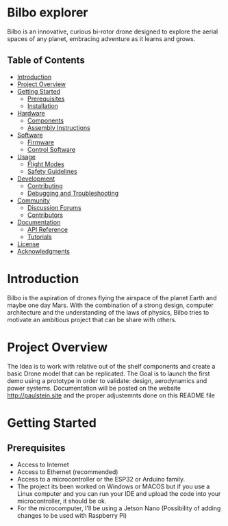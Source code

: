 # Bilbo explorer
Bilbo is an innovative, curious bi-rotor drone designed to explore the aerial spaces of any planet, embracing adventure as it learns and grows.

## Table of Contents
- [Introduction](#introduction)
- [Project Overview](#project-overview)
- [Getting Started](#getting-started)
  - [Prerequisites](#prerequisites)
  - [Installation](#installation)
- [Hardware](#hardware)
  - [Components](#components)
  - [Assembly Instructions](#assembly-instructions)
- [Software](#software)
  - [Firmware](#firmware)
  - [Control Software](#control-software)
- [Usage](#usage)
  - [Flight Modes](#flight-modes)
  - [Safety Guidelines](#safety-guidelines)
- [Development](#development)
  - [Contributing](#contributing)
  - [Debugging and Troubleshooting](#debugging-and-troubleshooting)
- [Community](#community)
  - [Discussion Forums](#discussion-forums)
  - [Contributors](#contributors)
- [Documentation](#documentation)
  - [API Reference](#api-reference)
  - [Tutorials](#tutorials)
- [License](#license)
- [Acknowledgments](#acknowledgments)


# Introduction
Bilbo is the aspiration of drones flying the airspace of the planet Earth and maybe one day Mars. With the combination of a strong design, computer architecture and the understanding of the laws of physics, Bilbo tries to motivate an ambitious project that can be share with others.

# Project Overview
The Idea is to work with relative out of the shelf components and create a basic Drone model that can be replicated. 
The Goal is to launch the first demo using a prototype in order to validate: design, aerodynamics and power systems. Documentation will be posted on the website http://paulstein.site
and the proper adjustemnts done on this README file

# Getting Started
## Prerequisites
* Access to Internet
* Access to Ethernet (recommended)
* Access to a microcontroller or the ESP32 or Arduino family. 
* The project its been worked on Windows or MACOS but if you use a Linux computer and you can run your IDE and upload the code into your microcontroller, it should be ok.
* For the microcomputer, I'll be using a Jetson Nano (Possibility of adding changes to be used with Raspberry Pi)

